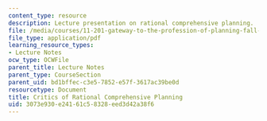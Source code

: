 ```yaml
---
content_type: resource
description: Lecture presentation on rational comprehensive planning.
file: /media/courses/11-201-gateway-to-the-profession-of-planning-fall-2010/3073e930e24161c58328eed3d42a38f6_MIT11_201F10_ses18_slides.pdf
file_type: application/pdf
learning_resource_types:
- Lecture Notes
ocw_type: OCWFile
parent_title: Lecture Notes
parent_type: CourseSection
parent_uid: bd1bffec-c3e5-7852-e57f-3617ac39be0d
resourcetype: Document
title: Critics of Rational Comprehensive Planning
uid: 3073e930-e241-61c5-8328-eed3d42a38f6
---
```

